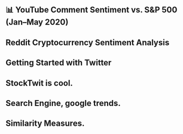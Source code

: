 ## 📊 YouTube Comment Sentiment vs. S&P 500 (Jan–May 2020)
## Reddit Cryptocurrency Sentiment Analysis
## Getting Started with Twitter
## StockTwit is cool.
## Search Engine, google trends.
## Similarity Measures.
